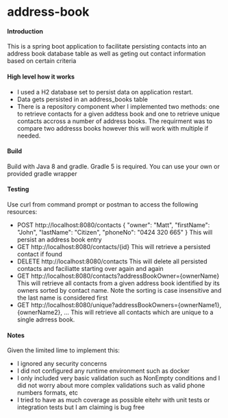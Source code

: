 # address-book
#### Introduction
This is a spring boot application to facilitate persisting contacts into an address book database table as well as geting out contact information based on certain criteria
#### High level how it works
* I used a H2 database set to persist data on application restart.
* Data gets persisted in an address_books table
* There is a repository component wher I implemented two methods: one to retrieve contacts for a given addtess book and one to retrieve unique contacts accross a number of address books. The requirment was to compare two addresss books however this will work with multiple if needed.
 
#### Build
Build with Java 8 and gradle. Gradle 5 is required. You can use your own or provided gradle wrapper
#### Testing
Use curl from command prompt or postman to access the following resources:
* POST http://localhost:8080/contacts
{
"owner": "Matt",
"firstName": "John",
"lastName": "Citizen",
"phoneNo": "0424 320 665"
} This will persist an address book entry
* GET http://localhost:8080/contacts/{id}
This will retrieve a persisted contact if found
* DELETE http://localhost:8080/contacts
This will delete all persisted contacts and faciliatte starting over again and again
* GET http://localhost:8080/contacts?addressBookOwner={ownerName}
This will retrieve all contacts from a given address book identified by its owners sorted by contact name. Note the sorting is case insensitive and the last name is considered first
* GET http://localhost:8080/unique?addressBookOwners={ownerName1}, {ownerName2}, ...
This will retrieve all contacts which are unique to a single adrress book. 

#### Notes
Given the limited lime to implement this:
* I ignored any security concerns
* I did not configured any runtime environment such as docker
* I only included very basic validation such as NonEmpty conditions and I did not worry about more complex validations such as valid phone numbers formats, etc
* I tried to have as much coverage as possible eitehr with unit tests or integration tests but I am claiming is bug free
